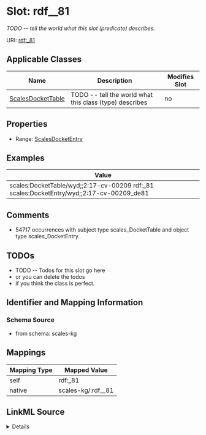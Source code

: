 

# Slot: rdf__81


_TODO -- tell the world what this slot (predicate) describes._





URI: [rdf:_81](http://www.w3.org/1999/02/22-rdf-syntax-ns#_81)



<!-- no inheritance hierarchy -->





## Applicable Classes

| Name | Description | Modifies Slot |
| --- | --- | --- |
| [ScalesDocketTable](../classes/ScalesDocketTable.md) | TODO -- tell the world what this class (type) describes |  no  |







## Properties

* Range: [ScalesDocketEntry](../classes/ScalesDocketEntry.md)






## Examples

| Value |
| --- |
| scales:DocketTable/wyd;;2:17-cv-00209 rdf:_81 scales:DocketEntry/wyd;;2:17-cv-00209_de81 |

## Comments

* 54717 occurrences with subject type scales_DocketTable and object type scales_DocketEntry.

## TODOs

* TODO -- Todos for this slot go here
* or you can delete the todos
* if you think the class is perfect.

## Identifier and Mapping Information







### Schema Source


* from schema: scales-kg




## Mappings

| Mapping Type | Mapped Value |
| ---  | ---  |
| self | rdf:_81 |
| native | scales-kg/:rdf__81 |




## LinkML Source

<details>
```yaml
name: rdf__81
description: TODO -- tell the world what this slot (predicate) describes.
todos:
- TODO -- Todos for this slot go here
- or you can delete the todos
- if you think the class is perfect.
comments:
- 54717 occurrences with subject type scales_DocketTable and object type scales_DocketEntry.
examples:
- value: scales:DocketTable/wyd;;2:17-cv-00209 rdf:_81 scales:DocketEntry/wyd;;2:17-cv-00209_de81
from_schema: scales-kg
rank: 1000
slot_uri: rdf:_81
alias: rdf__81
domain_of:
- scales_DocketTable
range: scales_DocketEntry

```
</details>